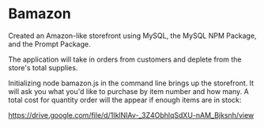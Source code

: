 # Bamazon

Created an Amazon-like storefront using MySQL, the MySQL NPM Package, and the Prompt Package.

The application will take in orders from customers and deplete from the store's total supplies.

Initializing node bamazon.js in the command line brings up the storefront. It will ask you what you'd like to purchase by item number and how many.  A total cost for quantity order will the appear if enough items are in stock:






https://drive.google.com/file/d/1IklNIAv-_3Z4ObhlqSdXU-nAM_Bjksnh/view

